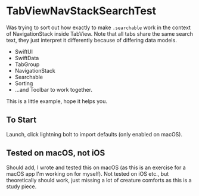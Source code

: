 # TabViewNavStackSearchTest

Was trying to sort out how exactly to make `.searchable` work in the context of NavigationStack inside TabView. Note that all tabs share the same search text, they just interpret it differently because of differing data models.

* SwiftUI
* SwiftData
* TabGroup
* NavigationStack
* Searchable
* Sorting
* …and Toolbar to work together.

This is a little example, hope it helps you.

## To Start

Launch, click lightning bolt to import defaults (only enabled on macOS).

## Tested on macOS, not iOS

Should add, I wrote and tested this on macOS (as this is an exercise for a macOS app I'm working on for myself). Not tested on iOS etc., but theoretically should work, just missing a lot of creature comforts as this is a study piece.

